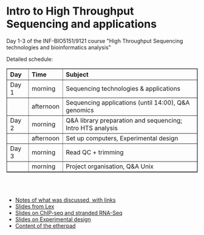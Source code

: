 Intro to High Throughput Sequencing and applications
=======================================
Day 1-3 of the INF-BIO5151/9121 course "High Throughput Sequencing technologies and bioinformatics analysis"

Detailed schedule:

<table border="1">
<thead>
<tr class="header">
<th align="left">Day</th>
<th align="left">Time</th>
<th align="left">Subject</th>
</tr>
</thead>
<tbody>
<tr class="odd">
<td align="left">Day 1</td>
<td align="left">morning</td>
<td align="left">Sequencing technologies &amp; applications</td>
</tr>
<tr class="even">
<td align="left"></td>
<td align="left">afternoon</td>
<td align="left">Sequencing applications (until 14:00), Q&amp;A genomics</td>
</tr>
<tr class="odd">
<td align="left">Day 2</td>
<td align="left">morning</td>
<td align="left">Q&amp;A library preparation and sequencing; Intro HTS analysis</td>
</tr>
<tr class="even">
<td align="left"></td>
<td align="left">afternoon</td>
<td align="left">Set up computers, Experimental design</td>
</tr>
<tr class="odd">
<td align="left">Day 3</td>
<td align="left">morning</td>
<td align="left">Read QC + trimming</td>
</tr>
<tr class="even">
<td align="left"></td>
<td align="left">morning</td>
<td align="left">Project organisation, Q&amp;A Unix</td>
</tr>
</tbody>
</table>
</tr>

<br><br>

* [Notes of what was discussed, with links](NGS_intro_HTS_analysis.html)
* [Slides from Lex](https://github.com/lexnederbragt/INF-BIOx121/raw/2016/Intro_HTS/NGS_intro_HTS_analysis_slides.pptx)
* [Slides on ChIP-seq and stranded RNA-Seq](https://github.com/lexnederbragt/INF-BIOx121/raw/2016/Intro_HTS/ChIP_seq_stranded_RNA.pptx)
* [Slides on Experimental design](https://github.com/lexnederbragt/INF-BIOx121/raw/2016/Intro_HTS/NGS_experimental_design_slides_2016.pptx)
* [Content of the etherpad](https://raw.githubusercontent.com/lexnederbragt/INF-BIOx121/2016/Intro_HTS/etherpad.txt)